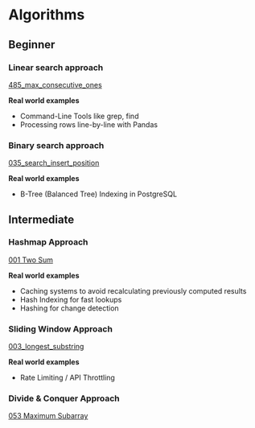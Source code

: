 # Algorithms

## Beginner

### Linear search approach

[485_max_consecutive_ones](485_max_consecutive_ones)

**Real world examples**
- Command-Line Tools like grep, find
- Processing rows line-by-line with Pandas

### Binary search approach

[035_search_insert_position](035_search_insert_position/README.md)

**Real world examples**
- B-Tree (Balanced Tree) Indexing in PostgreSQL

## Intermediate

### Hashmap Approach

[001 Two Sum](001_two_sum/README.md)

**Real world examples**
- Caching systems to avoid recalculating previously computed results
- Hash Indexing for fast lookups
- Hashing for change detection

### Sliding Window Approach

[003_longest_substring](003_longest_substring)

**Real world examples**
- Rate Limiting / API Throttling

### Divide & Conquer Approach

[053 Maximum Subarray](053_maximum_subarray/README.md)
